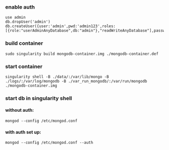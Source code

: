### enable auth

```
use admin
db.dropUser('admin')
db.createUser({user:'admin',pwd:'admin123',roles:[{role:"userAdminAnyDatabase",db:"admin"},"readWriteAnyDatabase"],passwordDigestor:"server"})
```

### build container

```
sudo singularity build mongodb-container.img ./mongodb-container.def
```

### start container

```
singularity shell -B ./data/:/var/lib/mongo -B ./logs/:/var/log/mongodb -B ./var_run_mongodb/:/var/run/mongodb ./mongodb-container.img
```

### start db in singularity shell


#### without auth:

```
mongod --config /etc/mongod.conf
```

#### with auth set up:
```
mongod --config /etc/mongod.conf --auth
```
